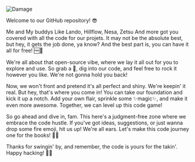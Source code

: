 ![Damage](https://github.com/Chiphill2/Chiphill2/assets/138550188/6c718375-d5a1-4885-a4d5-9f8b7f43c90b)


Welcome to our GitHub repository! 😎

Me and My buddys Like Lando, Hillflow, Nesa, Zetsu And more got you covered with all the code for our projets. It may not be the absolute best, but hey, it gets the job done, ya know? And the best part is, you can have it all for free! 🆓💯

We're all about that open-source vibe, where we lay it all out for you to explore and use. So grab a 🍿, dig into our code, and feel free to rock it however you like. We're not gonna hold you back!

Now, we won't front and pretend it's all perfect and shiny. We're keepin' it real. But hey, that's where you come in! You can take our foundation and kick it up a notch. Add your own flair, sprinkle some ✨magic✨, and make it even more awesome. Together, we can level up this code game!

So go ahead and dive in, fam. This here's a judgment-free zone where we embrace the code hustle. If you've got ideas, suggestions, or just wanna drop some fire emoji, hit us up! We're all ears. Let's make this code journey one for the books! 🚀🔥

Thanks for swingin' by, and remember, the code is yours for the takin'. Happy hacking! 🤘😄
